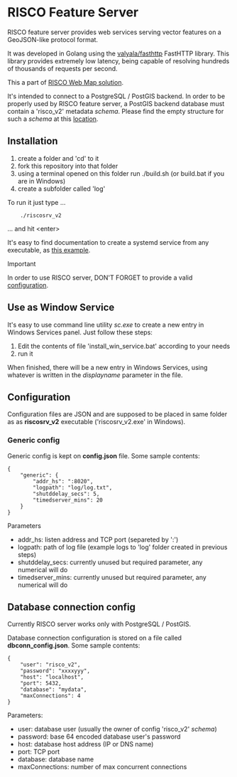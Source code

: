 # RISCO Feature Server

RISCO feature server provides web services serving vector features on a GeoJSON-like protocol format.

It was developed in Golang using the [valyala/fasthttp](https://github.com/valyala/fasthttp) FastHTTP library. This library provides extremely low latency, being capable of  resolving hundreds of thousands of requests per second.

This a part of [RISCO Web Map solution](https://github.com/rpcavaco/risco). 

It's intended to connect to a PostgreSQL / PostGIS backend. In order to be properly used by RISCO feature server, a PostGIS backend database must contain a 'risco_v2' metadata *schema*. Please find the empty structure for such a *schema* at this [location](https://github.com/rpcavaco/riscosrv_v2_pg).

## Installation

1. create a folder and 'cd' to it
2. fork this repository into that folder
3. using a terminal opened on this folder run ./build.sh (or build.bat if you are in Windows)
4. create a subfolder called 'log'

To run it just type ...

		./riscosrv_v2

... and hit &lt;enter&gt;

It's easy to find documentation to create a systemd service from any executable, as [this example](https://linuxhandbook.com/create-systemd-services/). 

> [!IMPORTANT]
> In order to use RISCO server, DON'T FORGET  to provide a valid [configuration](#configuration).

## Use as Window Service

It's easy to use command line utility *sc.exe* to create a new entry in Windows Services panel. Just follow these steps:

1. Edit the contents of file 'install_win_service.bat' according to your needs
2. run it

When finished, there will be a new entry in Windows Services, using whatever is written in the *displayname* parameter in the file.

## Configuration

Configuration files are JSON and are supposed to be placed in same folder as as **riscosrv_v2** executable ('riscosrv_v2.exe' in Windows).

### Generic config 

Generic config is kept on **config.json** file. Some sample contents:

	{
		"generic": {
			"addr_hs": ":8020",	
			"logpath": "log/log.txt",
			"shutddelay_secs": 5,
			"timedserver_mins": 20
		}
	}

Parameters

- addr_hs: listen address and TCP port (separeted by ':')
- logpath: path of log file (example logs to 'log' folder created in previous steps)
- shutddelay_secs: currently unused but required parameter, any numerical will do
- timedserver_mins: currently unused but required parameter, any numerical will do

## Database connection config

Currently RISCO server works only with PostgreSQL / PostGIS.

Database connection configuration is stored on a file called **dbconn_config.json**. Some sample contents:

	{
		"user": "risco_v2",
		"password": "xxxxyyy",
		"host": "localhost",
		"port": 5432,
		"database": "mydata",
		"maxConnections": 4
	}

Parameters:

- user: database user (usually the owner of config 'risco_v2' *schema*)
- password: base 64 encoded database user's password
- host: database host address (IP or DNS name)
- port: TCP port
- database: database name
- maxConnections: number of max concurrent connections


